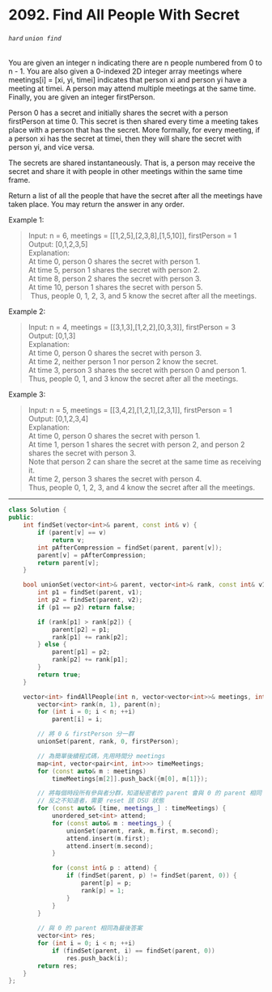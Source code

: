 # 2092. Find All People With Secret
###### `hard` `union find` 

You are given an integer n indicating there are n people numbered from 0 to n - 1. You are also given a 0-indexed 2D integer array meetings where meetings[i] = [xi, yi, timei] indicates that person xi and person yi have a meeting at timei. A person may attend multiple meetings at the same time. Finally, you are given an integer firstPerson.

Person 0 has a secret and initially shares the secret with a person firstPerson at time 0. This secret is then shared every time a meeting takes place with a person that has the secret. More formally, for every meeting, if a person xi has the secret at timei, then they will share the secret with person yi, and vice versa.

The secrets are shared instantaneously. That is, a person may receive the secret and share it with people in other meetings within the same time frame.

Return a list of all the people that have the secret after all the meetings have taken place. You may return the answer in any order.


Example 1:
> Input: n = 6, meetings = [[1,2,5],[2,3,8],[1,5,10]], firstPerson = 1 <br>
Output: [0,1,2,3,5] <br>
Explanation: <br>
At time 0, person 0 shares the secret with person 1. <br>
At time 5, person 1 shares the secret with person 2. <br>
At time 8, person 2 shares the secret with person 3. <br>
At time 10, person 1 shares the secret with person 5. <br>​​​​
Thus, people 0, 1, 2, 3, and 5 know the secret after all the meetings. <br>

Example 2:
> Input: n = 4, meetings = [[3,1,3],[1,2,2],[0,3,3]], firstPerson = 3 <br>
Output: [0,1,3] <br>
Explanation: <br>
At time 0, person 0 shares the secret with person 3. <br>
At time 2, neither person 1 nor person 2 know the secret. <br>
At time 3, person 3 shares the secret with person 0 and person 1. <br>
Thus, people 0, 1, and 3 know the secret after all the meetings. <br>

Example 3:
> Input: n = 5, meetings = [[3,4,2],[1,2,1],[2,3,1]], firstPerson = 1 <br>
Output: [0,1,2,3,4] <br>
Explanation: <br>
At time 0, person 0 shares the secret with person 1. <br>
At time 1, person 1 shares the secret with person 2, and person 2 shares the secret with person 3. <br>
Note that person 2 can share the secret at the same time as receiving it. <br>
At time 2, person 3 shares the secret with person 4. <br>
Thus, people 0, 1, 2, 3, and 4 know the secret after all the meetings. <br>

---

```cpp
class Solution {
public:
    int findSet(vector<int>& parent, const int& v) {
        if (parent[v] == v) 
            return v;
        int pAfterCompression = findSet(parent, parent[v]);
        parent[v] = pAfterCompression;
        return parent[v];
    }

    bool unionSet(vector<int>& parent, vector<int>& rank, const int& v1, const int& v2) {
        int p1 = findSet(parent, v1);
        int p2 = findSet(parent, v2);
        if (p1 == p2) return false;

        if (rank[p1] > rank[p2]) {
            parent[p2] = p1;
            rank[p1] += rank[p2];
        } else {
            parent[p1] = p2;
            rank[p2] += rank[p1]; 
        }
        return true;
    }

    vector<int> findAllPeople(int n, vector<vector<int>>& meetings, int firstPerson) {
        vector<int> rank(n, 1), parent(n);
        for (int i = 0; i < n; ++i)
            parent[i] = i;

        // 將 0 & firstPerson 分一群
        unionSet(parent, rank, 0, firstPerson);

        // 為簡單後續程式碼，先用時間分 meetings
        map<int, vector<pair<int, int>>> timeMeetings;
        for (const auto& m : meetings) 
            timeMeetings[m[2]].push_back({m[0], m[1]});

        // 將每個時段所有參與者分群，知道秘密者的 parent 會與 0 的 parent 相同
        // 反之不知道者，需要 reset 該 DSU 狀態
        for (const auto& [time, meetings_] : timeMeetings) {
            unordered_set<int> attend;
            for (const auto& m : meetings_) {
                unionSet(parent, rank, m.first, m.second);
                attend.insert(m.first);
                attend.insert(m.second);
            }

            for (const int& p : attend) {
                if (findSet(parent, p) != findSet(parent, 0)) {
                    parent[p] = p;
                    rank[p] = 1;
                }
            }
        }
        
        // 與 0 的 parent 相同為最後答案
        vector<int> res;
        for (int i = 0; i < n; ++i)
            if (findSet(parent, i) == findSet(parent, 0))
                res.push_back(i);
        return res;
    }
};
```

